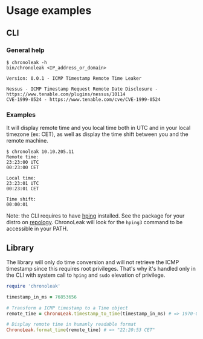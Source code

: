 # Usage examples

## CLI

### General help

```
$ chronoleak -h
bin/chronoleak <IP_address_or_domain>

Version: 0.0.1 - ICMP Timestamp Remote Time Leaker

Nessus - ICMP Timestamp Request Remote Date Disclosure - https://www.tenable.com/plugins/nessus/10114
CVE-1999-0524 - https://www.tenable.com/cve/CVE-1999-0524
```

### Examples

It will display remote time and you local time both in UTC and in your local timezone (ex: CET), as well as display the time shift between you and the remote machine.

```
$ chronoleak 10.10.205.11
Remote time:
23:23:00 UTC
00:23:00 CET

Local time:
23:23:01 UTC
00:23:01 CET

Time shift:
00:00:01
```

Note: the CLI requires to have [hping](https://www.hping.org) installed. See the package for your distro on [repology](https://repology.org/project/hping/versions). ChronoLeak will look for the `hping3` command to be accessible in your PATH.

## Library

The library will only do time conversion and will not retrieve the ICMP timestamp since this requires root privileges. That's why it's handled only in the CLI with system call to `hping` and `sudo` elevation of privilege.

```ruby
require 'chronoleak'

timestamp_in_ms = 76853656

# Transform a ICMP timestamp to a Time object
remote_time = ChronoLeak.timestamp_to_time(timestamp_in_ms) # => 1970-01-01 22:20:53 +0100

# Display remote time in humanly readable format
ChronoLeak.format_time(remote_time) # => "22:20:53 CET"
```
